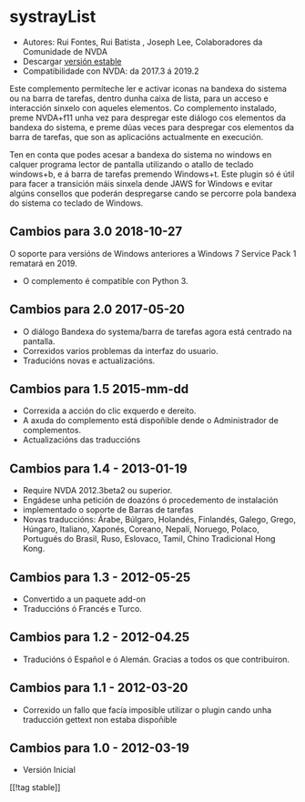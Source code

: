 # systrayList #

*   Autores: Rui Fontes, Rui Batista , Joseph Lee, Colaboradores da
    Comunidade de NVDA
*   Descargar [versión estable][1]
*   Compatibilidade con NVDA: da 2017.3 á 2019.2

Este complemento permíteche ler e activar iconas na bandexa do sistema ou na
barra de tarefas, dentro dunha caixa de lista, para un acceso e interacción
sinxelo con aqueles elementos. Co complemento instalado, preme NVDA+f11 unha
vez para despregar este diálogo cos elementos da bandexa do sistema, e preme
dúas veces para despregar cos elementos da barra de tarefas, que son as
aplicacións actualmente en execución.

Ten en conta que podes acesar a bandexa do sistema no windows en calquer
programa lector de pantalla utilizando o atallo de teclado windows+b, e á
barra de tarefas premendo Windows+t. Este plugin só é útil para facer a
transición máis sinxela dende JAWS for Windows e evitar algúns consellos que
poderán despregarse cando se percorre pola bandexa do sistema co teclado de
Windows.

## Cambios para 3.0 2018-10-27 ##

O soporte para versións de Windows anteriores a Windows 7 Service Pack 1
rematará en 2019.

* O complemento é compatible con Python 3.

## Cambios para 2.0 2017-05-20 ##

* O diálogo Bandexa do systema/barra de tarefas agora está centrado na
  pantalla.
* Correxidos varios problemas da interfaz do usuario.
* Traducións novas e actualizacións.

## Cambios para 1.5 2015-mm-dd ##

* Correxida a acción do clic exquerdo e dereito.
* A axuda do complemento está dispoñible dende o Administrador de
  complementos.
* Actualizacións das traduccións

## Cambios para 1.4 - 2013-01-19 ##

* Require NVDA 2012.3beta2 ou superior.
* Engádese unha petición de doazóns ó procedemento de instalación
* implementado o soporte de Barras de tarefas
* Novas traduccións: Árabe, Búlgaro, Holandés, Finlandés, Galego, Grego,
  Húngaro, Italiano, Xaponés, Coreano, Nepalí, Noruego, Polaco, Portugués do
  Brasil, Ruso, Eslovaco, Tamil, Chino Tradicional Hong Kong.

## Cambios para 1.3 - 2012-05-25 ##

* Convertido a un paquete add-on
* Traduccións ó Francés e Turco.

## Cambios para  1.2 - 2012-04.25 ##

* Traducións ó Español e ó Alemán. Gracias a todos os que contribuiron.

## Cambios para 1.1 - 2012-03-20 ##

* Correxido un fallo que facía imposible utilizar o plugin cando unha
  traducción gettext non estaba dispoñible

## Cambios para 1.0 - 2012-03-19 ##

* Versión Inicial

[[!tag stable]]

[1]: https://addons.nvda-project.org/files/get.php?file=st
